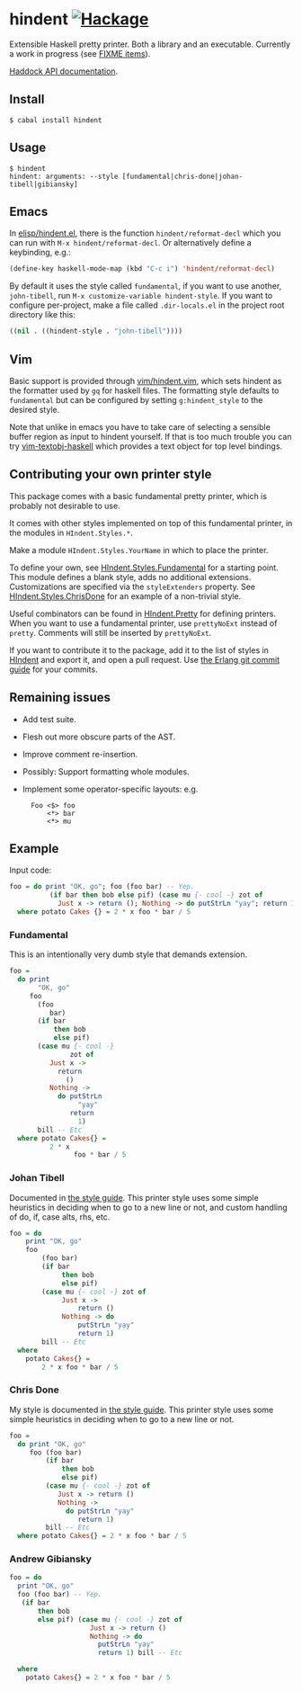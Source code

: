 # hindent [![Hackage](https://img.shields.io/hackage/v/hindent.svg?style=flat)](https://hackage.haskell.org/package/hindent)

Extensible Haskell pretty printer. Both a library and an
executable. Currently a work in progress (see
[FIXME items](https://github.com/chrisdone/hindent/blob/master/src/HIndent/Pretty.hs)).

[Haddock API documentation](http://chrisdone.github.io/hindent/).

## Install

    $ cabal install hindent

## Usage

    $ hindent
    hindent: arguments: --style [fundamental|chris-done|johan-tibell|gibiansky]

## Emacs

In
[elisp/hindent.el](https://github.com/chrisdone/hindent/blob/master/elisp/hindent.el),
there is the function `hindent/reformat-decl` which you can run with
`M-x hindent/reformat-decl`. Or alternatively define a keybinding,
e.g.:

``` lisp
(define-key haskell-mode-map (kbd "C-c i") 'hindent/reformat-decl)
```

By default it uses the style called `fundamental`, if you want to use
another, `john-tibell`, run `M-x customize-variable
hindent-style`. If you want to configure per-project, make a file
called `.dir-locals.el` in the project root directory like this:

``` lisp
((nil . ((hindent-style . "john-tibell"))))
```

## Vim

Basic support is provided through [vim/hindent.vim](https://github.com/chrisdone/hindent/blob/master/vim/hindent.vim),
which sets hindent as the formatter used by `gq` for haskell files. The formatting style
defaults to `fundamental` but can be configured by setting `g:hindent_style` to the desired style.

Note that unlike in emacs you have to take care of selecting a sensible buffer region as input to
hindent yourself. If that is too much trouble you can try [vim-textobj-haskell](https://github.com/gilligan/vim-textobj-haskell) which provides a text object for top level bindings.

## Contributing your own printer style

This package comes with a basic fundamental pretty printer, which is
probably not desirable to use.

It comes with other styles implemented on top of this fundamental
printer, in the modules in `HIndent.Styles.*`.

Make a module `HIndent.Styles.YourName` in which to place the printer.

To define your own, see
[HIndent.Styles.Fundamental](https://github.com/chrisdone/hindent/blob/master/src/HIndent/Styles/Fundamental.hs)
for a starting point. This module defines a blank style, adds no
additional extensions. Customizations are specified via the
`styleExtenders` property. See
[HIndent.Styles.ChrisDone](https://github.com/chrisdone/hindent/blob/master/src/HIndent/Styles/ChrisDone.hs)
for an example of a non-trivial style.

Useful combinators can be found in
[HIndent.Pretty](https://github.com/chrisdone/hindent/blob/master/src/HIndent/Pretty.hs)
for defining printers. When you want to use a fundamental printer, use
`prettyNoExt` instead of `pretty`. Comments will still be inserted by
`prettyNoExt`.

If you want to contribute it to the package, add it to the list of
styles in
[HIndent](https://github.com/chrisdone/hindent/blob/master/src/HIndent.hs)
and export it, and open a pull request. Use
[the Erlang git commit guide](https://github.com/erlang/otp/wiki/Writing-good-commit-messages)
for your commits.

## Remaining issues

* Add test suite.
* Flesh out more obscure parts of the AST.
* Improve comment re-insertion.
* Possibly: Support formatting whole modules.
* Implement some operator-specific layouts: e.g.

        Foo <$> foo
            <*> bar
            <*> mu

## Example

Input code:

``` haskell
foo = do print "OK, go"; foo (foo bar) -- Yep.
          (if bar then bob else pif) (case mu {- cool -} zot of
            Just x -> return (); Nothing -> do putStrLn "yay"; return 1) bill -- Etc
  where potato Cakes {} = 2 * x foo * bar / 5
```

### Fundamental

This is an intentionally very dumb style that demands extension.

``` haskell
foo =
  do print
       "OK, go"
     foo
       (foo
          bar)
       (if bar
           then bob
           else pif)
       (case mu {- cool -}
               zot of
          Just x ->
            return
              ()
          Nothing ->
            do putStrLn
                 "yay"
               return
                 1)
       bill -- Etc
  where potato Cakes{} =
          2 * x
                foo * bar / 5
```

### Johan Tibell

Documented in
[the style guide](https://github.com/tibbe/haskell-style-guide).
This printer style uses some simple heuristics in deciding when to go
to a new line or not, and custom handling of do, if, case alts, rhs,
etc.

``` haskell
foo = do
    print "OK, go"
    foo
        (foo bar)
        (if bar
             then bob
             else pif)
        (case mu {- cool -} zot of
             Just x ->
                 return ()
             Nothing -> do
                 putStrLn "yay"
                 return 1)
        bill -- Etc
  where
    potato Cakes{} =
        2 * x foo * bar / 5
```

### Chris Done

My style is documented in
[the style guide](https://github.com/chrisdone/haskell-style-guide).
This printer style uses some simple heuristics in deciding when to go
to a new line or not.

``` haskell
foo =
  do print "OK, go"
     foo (foo bar)
         (if bar
             then bob
             else pif)
         (case mu {- cool -} zot of
            Just x -> return ()
            Nothing ->
              do putStrLn "yay"
                 return 1)
         bill -- Etc
  where potato Cakes{} = 2 * x foo * bar / 5
```

### Andrew Gibiansky

``` haskell
foo = do
  print "OK, go"
  foo (foo bar) -- Yep.
   (if bar
       then bob
       else pif) (case mu {- cool -} zot of
                    Just x -> return ()
                    Nothing -> do
                      putStrLn "yay"
                      return 1) bill -- Etc

  where
    potato Cakes{} = 2 * x foo * bar / 5
```
